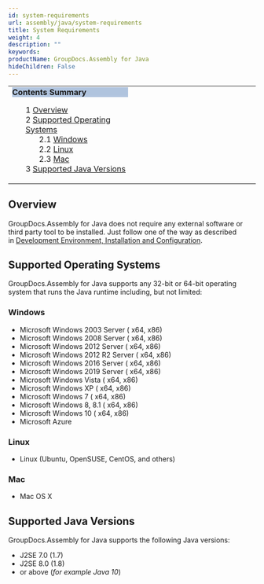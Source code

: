 ```yaml
---
id: system-requirements
url: assembly/java/system-requirements
title: System Requirements
weight: 4
description: ""
keywords: 
productName: GroupDocs.Assembly for Java
hideChildren: False
---
```

<table class="sectionMacro" border="0" cellpadding="5" cellspacing="0" width="100%"><tbody><tr><td valign="top" width="50%"><div class="panel" style="border-top-width: 1px; border-right-width: 1px; border-bottom-width: 1px; border-left-width: 1px;"><div class="panelHeader" style="border-bottom-width: 1px; background-color: rgb(176, 196, 222);"><b>Contents Summary</b></div><div class="panelContent"><style type="text/css">div.rbtoc1590607143928 { padding-top: 0px; padding-right: 0px; padding-bottom: 0px; padding-left: 0px; }div.rbtoc1590607143928 ul { list-style-type: none; list-style-image: none; margin-left: 0px; }div.rbtoc1590607143928 li { margin-left: 0px; padding-left: 0px; }</style><div class="toc rbtoc1590607143928"><ul class="toc-indentation"><li><span class="TOCOutline">1</span> <a href="#SystemRequirements-Overview"><span>Overview</span></a></li><li><span class="TOCOutline">2</span> <a href="#SystemRequirements-SupportedOperatingSystems">Supported Operating Systems</a><ul class="toc-indentation"><li><span class="TOCOutline">2.1</span> <a href="#SystemRequirements-Windows">Windows</a></li><li><span class="TOCOutline">2.2</span> <a href="#SystemRequirements-Linux">Linux</a></li><li><span class="TOCOutline">2.3</span> <a href="#SystemRequirements-Mac">Mac</a></li></ul></li><li><span class="TOCOutline">3</span> <a href="#SystemRequirements-SupportedJavaVersions">Supported Java Versions</a></li></ul></div></div></div></td><td valign="top" width="50%"><p>&nbsp;</p></td></tr></tbody></table>

## Overview

GroupDocs.Assembly for Java does not require any external software or third party tool to be installed. Just follow one of the way as described in [Development Environment, Installation and Configuration](Development%2BEnvironment%252C%2BInstallation%2Band%2BConfiguration.html).

## Supported Operating Systems

GroupDocs.Assembly for Java supports any 32-bit or 64-bit operating system that runs the Java runtime including, but not limited:

### Windows

*   Microsoft Windows 2003 Server ( x64, x86)
*   Microsoft Windows 2008 Server ( x64, x86)
*   Microsoft Windows 2012 Server ( x64, x86)
*   Microsoft Windows 2012 R2 Server ( x64, x86)
*   Microsoft Windows 2016 Server ( x64, x86)
*   Microsoft Windows 2019 Server ( x64, x86)
*   Microsoft Windows Vista ( x64, x86)
*   Microsoft Windows XP ( x64, x86)
*   Microsoft Windows 7 ( x64, x86)
*   Microsoft Windows 8, 8.1 ( x64, x86)
*   Microsoft Windows 10 ( x64, x86)
*   Microsoft Azure

### Linux

*   Linux (Ubuntu, OpenSUSE, CentOS, and others)

### Mac

*   Mac OS X

## Supported Java Versions

GroupDocs.Assembly for Java supports the following Java versions:

*   J2SE 7.0 (1.7)
*   J2SE 8.0 (1.8)
*   or above (*for example Java 10*)
